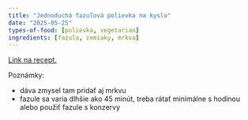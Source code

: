 ```yaml
---
title: "Jednoduchá fazuľová polievka na kyslo"
date: "2025-05-25"
types-of-food: [polievka, vegetarian]
ingredients: [fazuľa, zemiaky, mrkva]
---
```


[Link na recept.](https://www.pinkonion.sk/bezlepkove/polievky-bezlepkove/fazulova-polievka-na-kyslo/)

Poznámky:

- dáva zmysel tam pridať aj mrkvu
- fazule sa varia dlhšie ako 45 minút, treba rátať minimálne s hodinou alebo použiť fazule s konzervy
